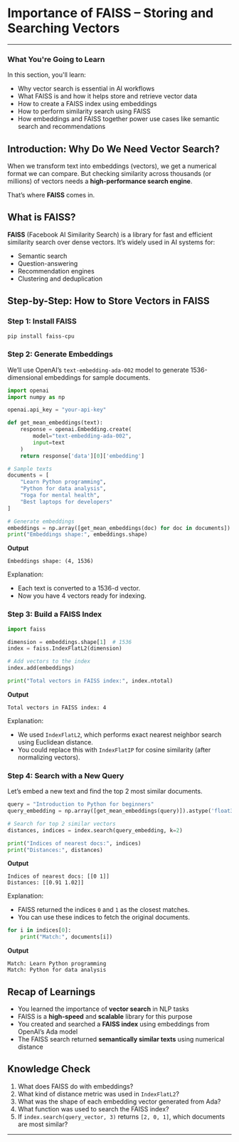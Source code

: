 # Importance of FAISS – Storing and Searching Vectors
---

### What You're Going to Learn

In this section, you'll learn:

* Why vector search is essential in AI workflows
* What FAISS is and how it helps store and retrieve vector data
* How to create a FAISS index using embeddings
* How to perform similarity search using FAISS
* How embeddings and FAISS together power use cases like semantic search and recommendations

## Introduction: Why Do We Need Vector Search?

When we transform text into embeddings (vectors), we get a numerical format we can compare. But checking similarity across thousands (or millions) of vectors needs a **high-performance search engine**.

That’s where **FAISS** comes in.

## What is FAISS?
**FAISS** (Facebook AI Similarity Search) is a library for fast and efficient similarity search over dense vectors. It’s widely used in AI systems for:

* Semantic search
* Question-answering
* Recommendation engines
* Clustering and deduplication
## Step-by-Step: How to Store Vectors in FAISS

### Step 1: Install FAISS

```bash
pip install faiss-cpu
```
### Step 2: Generate Embeddings

We’ll use OpenAI’s `text-embedding-ada-002` model to generate 1536-dimensional embeddings for sample documents.

```python
import openai
import numpy as np

openai.api_key = "your-api-key"

def get_mean_embeddings(text):
    response = openai.Embedding.create(
        model="text-embedding-ada-002",
        input=text
    )
    return response['data'][0]['embedding']

# Sample texts
documents = [
    "Learn Python programming",
    "Python for data analysis",
    "Yoga for mental health",
    "Best laptops for developers"
]

# Generate embeddings
embeddings = np.array([get_mean_embeddings(doc) for doc in documents]).astype('float32')
print("Embeddings shape:", embeddings.shape)
```
**Output**
```
Embeddings shape: (4, 1536)
```
Explanation:

* Each text is converted to a 1536-d vector.
* Now you have 4 vectors ready for indexing.

### Step 3: Build a FAISS Index

```python
import faiss

dimension = embeddings.shape[1]  # 1536
index = faiss.IndexFlatL2(dimension)

# Add vectors to the index
index.add(embeddings)

print("Total vectors in FAISS index:", index.ntotal)
```
**Output**
```
Total vectors in FAISS index: 4
```
Explanation:

* We used `IndexFlatL2`, which performs exact nearest neighbor search using Euclidean distance.
* You could replace this with `IndexFlatIP` for cosine similarity (after normalizing vectors).

### Step 4: Search with a New Query

Let’s embed a new text and find the top 2 most similar documents.

```python
query = "Introduction to Python for beginners"
query_embedding = np.array([get_mean_embeddings(query)]).astype('float32')

# Search for top 2 similar vectors
distances, indices = index.search(query_embedding, k=2)

print("Indices of nearest docs:", indices)
print("Distances:", distances)
```
**Output**
```
Indices of nearest docs: [[0 1]]
Distances: [[0.91 1.02]]
```
Explanation:

* FAISS returned the indices `0` and `1` as the closest matches.
* You can use these indices to fetch the original documents.

```python
for i in indices[0]:
    print("Match:", documents[i])
```
**Output**

```
Match: Learn Python programming
Match: Python for data analysis
```
## Recap of Learnings

* You learned the importance of **vector search** in NLP tasks
* FAISS is a **high-speed** and **scalable** library for this purpose
* You created and searched a **FAISS index** using embeddings from OpenAI’s Ada model
* The FAISS search returned **semantically similar texts** using numerical distance

## Knowledge Check

1. What does FAISS do with embeddings?
2. What kind of distance metric was used in `IndexFlatL2`?
3. What was the shape of each embedding vector generated from Ada?
4. What function was used to search the FAISS index?
5. If `index.search(query_vector, 3)` returns `[2, 0, 1]`, which documents are most similar?
---

